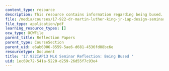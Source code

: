 ```yaml
---
content_type: resource
description: This resource contains information regarding being bused.
file: /media/courses/17-922-dr-martin-luther-king-jr-iap-design-seminar-january-iap-2013/1ec69c72541a5220d25926d55f7c93e4_MIT17_922IAP13_RefPapr2B.pdf
file_type: application/pdf
learning_resource_types: []
ocw_type: OCWFile
parent_title: Reflection Papers
parent_type: CourseSection
parent_uid: e6ab6006-8559-5ae6-d681-4536fd08bc6e
resourcetype: Document
title: '17.922IAP13 MLK Seminar Reflection: Being Bused '
uid: 1ec69c72-541a-5220-d259-26d55f7c93e4
---
```

